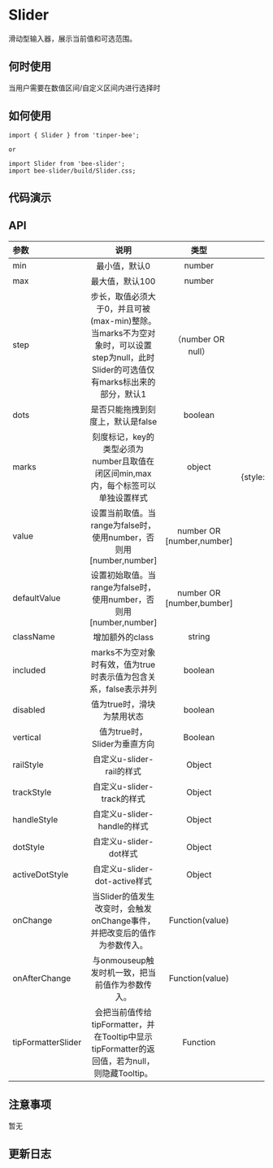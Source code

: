 # Slider

滑动型输入器，展示当前值和可选范围。

## 何时使用
当用户需要在数值区间/自定义区间内进行选择时

## 如何使用

```
import { Slider } from 'tinper-bee';

or

import Slider from 'bee-slider';
import bee-slider/build/Slider.css;

```

## 代码演示

## API

|参数|说明|类型|默认值|
|:--|:---:|:--:|---:|
|min|最小值，默认0|number|0|
|max|最大值，默认100|number|100|
|step|步长，取值必须大于0，并且可被(max-min)整除。当marks不为空对象时，可以设置step为null，此时Slider的可选值仅有marks标出来的部分，默认1|（number OR null）|1|
|dots|是否只能拖拽到刻度上，默认是false|boolean|false|
|marks|刻度标记，key的类型必须为number且取值在闭区间min,max内，每个标签可以单独设置样式|object|{number:string} OR {number:{style:object,label:string}}|
|value|设置当前取值。当range为false时，使用number，否则用[number,number]|number OR [number,number]|0 OR [0,0]|
|defaultValue|设置初始取值。当range为false时，使用number，否则用[number,number]|number OR [number,bumber]|0 OR [0,0]|
|className|增加额外的class|string|''|
|included|marks不为空对象时有效，值为true时表示值为包含关系，false表示并列|boolean|true|
|disabled|值为true时，滑块为禁用状态|boolean|false|
|vertical|值为true时，Slider为垂直方向|Boolean|false|
|railStyle|自定义u-slider-rail的样式|Object|-|
|trackStyle|自定义u-slider-track的样式|Object|-|
|handleStyle|自定义u-slider-handle的样式|Object|-|
|dotStyle|自定义u-slider-dot样式|Object|-|
|activeDotStyle|自定义u-slider-dot-active样式|Object|-|
|onChange|当Slider的值发生改变时，会触发onChange事件，并把改变后的值作为参数传入。|Function(value)|NOOP|
|onAfterChange|与onmouseup触发时机一致，把当前值作为参数传入。|Function(value)|NOOP|
|tipFormatterSlider|会把当前值传给tipFormatter，并在Tooltip中显示tipFormatter的返回值，若为null，则隐藏Tooltip。|Function|-|

## 注意事项

暂无

## 更新日志
